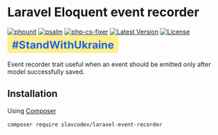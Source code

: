 # Laravel Eloquent event recorder

[![phpunit][ico-phpunit-status]][link-github]
[![psalm][ico-psalm-status]][link-github]
[![php-cs-fixer][ico-php-cs-fixer-status]][link-github]
[![Latest Version][ico-version]][link-github]
[![License][ico-license]][link-license]
[![License][ico-stand-with-ukraine]][link-stand-with-ukraine]

[ico-phpunit-status]: https://github.com/slavcodev/laravel-event-recorder/workflows/phpunit/badge.svg
[ico-psalm-status]: https://github.com/slavcodev/laravel-event-recorder/workflows/psalm/badge.svg
[ico-php-cs-fixer-status]: https://github.com/slavcodev/laravel-event-recorder/workflows/php-cs-fixer/badge.svg
[ico-version]: https://img.shields.io/github/tag/slavcodev/laravel-event-recorder.svg?label=latest
[ico-license]: https://img.shields.io/badge/License-MIT-blue.svg
[ico-stand-with-ukraine]: https://raw.githubusercontent.com/vshymanskyy/StandWithUkraine/main/badges/StandWithUkraine.svg

[link-github]: https://github.com/slavcodev/laravel-event-recorder
[link-license]: LICENSE
[link-contributing]: .github/CONTRIBUTING.md
[link-stand-with-ukraine]: https://github.com/vshymanskyy/StandWithUkraine/blob/main/docs/README.md

Event recorder trait useful when an event should be emitted only after model successfully saved.

## Installation

Using [Composer](https://getcomposer.org)

```bash
composer require slavcodev/laravel-event-recorder
```
